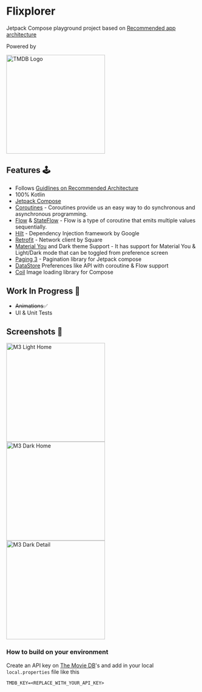 # Flixplorer

Jetpack Compose playground project based
on [Recommended app architecture](https://developer.android.com/jetpack/guide)

Powered by

<img width="260" alt="TMDB Logo" src="https://github.com/TheSomeshKumar/Flixplorer/assets/13759258/a1bf8723-f5b7-43a7-8118-22bc1e203301">



## Features 🕹

- Follows [Guidlines on Recommended Architecture](https://developer.android.com/jetpack/guide)
- 100% Kotlin
- [Jetpack Compose](https://developer.android.com/jetpack/compose)
- [Coroutines](https://developer.android.com/kotlin/coroutines) - Coroutines provide us an easy way
  to do synchronous and asynchronous programming.
- [Flow](https://developer.android.com/kotlin/flow)
  & [StateFlow](https://developer.android.com/kotlin/flow/stateflow-and-sharedflow#stateflow) - Flow
  is a type of coroutine that emits multiple values sequentially.
- [Hilt](https://dagger.dev/hilt/) - Dependency Injection framework by Google 
- [Retrofit](https://github.com/square/retrofit) - Network client by Square
- [Material You](https://m3.material.io) and Dark theme Support - It has support for Material You & Light/Dark mode that can be toggled from preference screen
- [Paging 3](https://developer.android.com/topic/libraries/architecture/paging/v3-overview) - Pagination library for Jetpack compose 
- [DataStore](https://developer.android.com/topic/libraries/architecture/datastore) Preferences like API with coroutine & Flow support
- [Coil](https://coil-kt.github.io/coil/compose/) Image loading library for Compose

## Work In Progress 🚧
- ~~Animations~~✅
- UI & Unit Tests

## Screenshots 📱

<img width="260" alt="M3 Light Home" src="https://github.com/TheSomeshKumar/Flixplorer/assets/13759258/1bdeae49-4611-4c75-8a30-8a2552eb7708">
<img width="260" alt="M3 Dark Home" src="https://github.com/TheSomeshKumar/Flixplorer/assets/13759258/e47d0f99-815e-4888-8a1c-26470d41c6cc">
<img width="260" alt="M3 Dark Detail" src="https://github.com/TheSomeshKumar/Flixplorer/assets/13759258/7082b600-85ef-44bb-99f4-4a8a82a5056b"> 

### How to build on your environment

Create an API key on [The Movie DB](https://www.themoviedb.org)'s and add in your
local `local.properties` file like this

```
TMDB_KEY=<REPLACE_WITH_YOUR_API_KEY>
```
